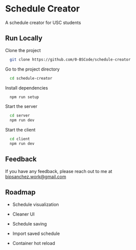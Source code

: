 
# Schedule Creator

A schedule creator for USC students

## Run Locally

Clone the project

```bash
  git clone https://github.com/0-BSCode/schedule-creator
```

Go to the project directory

```bash
  cd schedule-creator
```

Install dependencies

```bash
  npm run setup
```

Start the server

```bash
  cd server
  npm run dev
```

Start the client

```bash
  cd client
  npm run dev
```



## Feedback

If you have any feedback, please reach out to me at bipsanchez.work@gmail.com


## Roadmap

- Schedule visualization

- Cleaner UI

- Schedule saving

- Import saved schedule

- Container hot reload